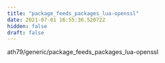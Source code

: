 ```yaml
---
title: "package_feeds_packages_lua-openssl"
date: 2021-07-01 16:55:36.520722
hidden: false
draft: false
---
```


ath79/generic/package_feeds_packages_lua-openssl

